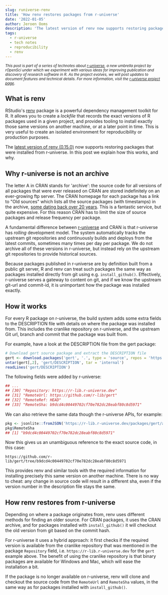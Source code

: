 ```yaml
---
slug: runiverse-renv
title: 'How renv restores packages from r-universe'
date: '2022-01-05'
author: Jeroen Ooms
description: 'The latest version of renv now supports restoring packages that were installed from r-universe.'
tags:
  - r-universe
  - tech notes
  - reproducibility
  - renv
---
```


<small><em>This post is part of a series of technotes about [r-universe](https://r-universe.dev), a new umbrella project by rOpenSci under which we experiment with various ideas for improving publication and discovery of research software in R.
As the project evolves, we will post updates to document features and technical details.
For more information, visit the [r-universe project page](/r-universe/).</em></small>


## What is renv

RStudio's [renv](https://rstudio.github.io/renv/) package is a powerful dependency management toolkit for R. It allows you to create a *lockfile* that records the exact versions of R packages used in a given project, and provides tooling to install exactly those same versions on another machine, or at a later point in time. This is very useful to create an isolated environment for reproducibility or production purposes.

The [latest version of renv (0.15.0)](https://rstudio.github.io/renv/news/index.html#renv-0150) now supports restoring packages that were installed from r-universe. In this post we explain how this works, and why.

## Why r-universe is not an archive

The letter A in CRAN stands for 'archive': the source code for all versions of all packages that were ever released on CRAN are stored indefinitely on an ever-growing ftp server. The CRAN homepage for each package has a link to "Old sources" which lists all the source packages (with timestamps) in the archive, [some dating back over 20 years](https://cran.r-project.org/src/contrib/Archive/Matrix/). This is a fantastic service, but quite expensive. For this reason CRAN has to limit the size of source packages and release frequency per package. 

A fundamental difference between [r-universe](https://r-universe.dev) and CRAN is that r-universe has *rolling* development model. The system automatically tracks the upstream git repositories and continuously builds and deploys from the latest commits, sometimes many times per day per package. We do not archive all of these versions in r-universe, but instead rely on the upstream git repositories to provide historical sources.

Because packages published in r-universe are by definition built from a public git server, R and renv can treat such packages the same way as packages installed directly from git using e.g. `install_github()`. Effectively, r-universe serves a gateway to content on git, and if we know the upstream git-url and commit-id, it is unimportant how the package was installed exactly.

## How it works

For every R package on r-universe, the build system adds some extra fields to the DESCRIPTION file with details on where the package was installed from. This includes the cranlike repository on r-universe, and the upstream Git url, branch and commit that the package was built from. 

For example, have a look at the DESCRIPTION file from the gert package:

```r
# Download gert source package and extract the DESCRIPTION file
gert <- download.packages('gert', '.', type = 'source', repos = 'https://r-lib.r-universe.dev')
untar(gert[,2], 'gert/DESCRIPTION', tar = 'internal')
readLines('gert/DESCRIPTION')
```

The following fields were added by r-universe:

```r
## ...
## [30] "Repository: https://r-lib.r-universe.dev"
## [31] "RemoteUrl: https://github.com/r-lib/gert"
## [32] "RemoteRef: HEAD"
## [33] "RemoteSha: b9dcd4c00449702cf70e782dc28eabf80c8d5971"
```

We can also retrieve the same data though the r-universe APIs, for example:

```r
pkg <- jsonlite::fromJSON('https://r-lib.r-universe.dev/packages/gert/any/src')
pkg$RemoteSha
## [1] "b9dcd4c00449702cf70e782dc28eabf80c8d5971"
```

Now this gives us an unambiguous reference to the exact source code, in this case:

    https://github.com/r-lib/gert/tree/b9dcd4c00449702cf70e782dc28eabf80c8d5971

This provides renv and similar tools with the required information for installing precisely this same version on another machine. There is no way to cheat: any change in source code will result in a different sha, even if the version number in the description file stays the same.

## How renv restores from r-universe

Depending on where a package originates from, renv uses different methods for finding an older source. For CRAN packages, it uses the CRAN archive, and for packages installed with `install_github()` it will checkout the old version from git based on the commit hash.

For r-universe it uses a hybrid approach: it first checks if the required version is available from the cranlike repository that was mentioned in the package `Repository` field, i.e. `https://r-lib.r-universe.dev` for the `gert` example above. The benefit of using the cranlike repository is that binary packages are available for Windows and Mac, which will ease the installation a bit.

If the package is no longer available on r-universe, renv will clone and checkout the source code from the `RemoteUrl` and `RemoteSha` values, in the same way as for packages installed with `install_github()`.

